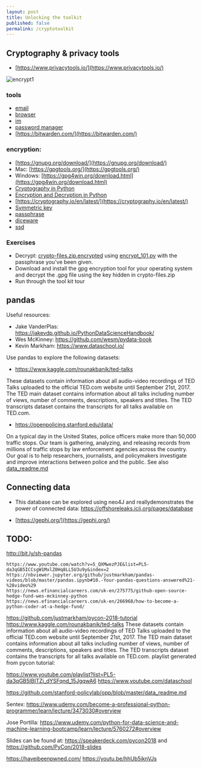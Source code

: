 ```yaml
---
layout: post
title: Unlocking the toolkit
published: false
permalink: /cryptotoolkit
---
```


## Cryptography & privacy tools

*    [https://www.privacytools.io/](https://www.privacytools.io/)

![encrypt1](/sh/assets/images/encrypt1.png?raw=true)


### tools

*    [email](https://www.privacytools.io/providers/email/)
*    [browser](https://www.privacytools.io/browsers/)
*    [im](https://www.privacytools.io/software/im/)
*    [password manager](https://www.privacytools.io/software/passwords/)
*    [https://bitwarden.com/](https://bitwarden.com/)

### encryption:

*    [https://gnupg.org/download/](https://gnupg.org/download/)
*    Mac:  [https://gpgtools.org/](https://gpgtools.org/)
*    Windows: [https://gpg4win.org/download.html](https://gpg4win.org/download.html)
*    [Cryptography in Python](https://youtu.be/UsdPAkB77PQ)
*    [Encryption and Decryption in Python](https://nitratine.net/blog/post/encryption-and-decryption-in-python/#encrypting-and-decrypting-files)
*    [https://cryptography.io/en/latest/](https://cryptography.io/en/latest/)
*    [Symmetric key](https://en.wikipedia.org/wiki/Symmetric-key_algorithm)
*    [passphrase](https://en.wikipedia.org/wiki/Passphrase)
*    [diceware](http://world.std.com/~reinhold/diceware.html)
*    [ssd](https://ssd.eff.org/)

### Exercises

*    Decrypt: [crypto-files.zip.encrypted](https://minhaskamal.github.io/DownGit/#/home?url=https://github.com/halkypi/sh/blob/gh-pages/assets/code/crypto-files.zip.encrypted) using [encrypt_101.py](https://minhaskamal.github.io/DownGit/#/home?url=https://github.com/halkypi/sh/blob/gh-pages/assets/code/encrypt_101.py) with the passphrase you've been given.
*    Download and install the gpg encryption tool for your operating system and decrypt the .gpg file using the key hidden in crypto-files.zip
*    Run through the tool kit tour

## pandas

Useful resources:

*    Jake VanderPlas:  https://jakevdp.github.io/PythonDataScienceHandbook/
*    Wes McKinney:  https://github.com/wesm/pydata-book 
*    Kevin Markham: https://www.dataschool.io/


Use pandas to explore the following datasets:

*    https://www.kaggle.com/rounakbanik/ted-talks

These datasets contain information about all audio-video recordings of TED Talks uploaded to the official TED.com website until September 21st, 2017. The TED main dataset contains information about all talks including number of views, number of comments, descriptions, speakers and titles. The TED transcripts dataset contains the transcripts for all talks available on TED.com.

*    https://openpolicing.stanford.edu/data/

On a typical day in the United States, police officers make more than 50,000 traffic stops. Our team is gathering, analyzing, and releasing records from millions of traffic stops by law enforcement agencies across the country. Our goal is to help researchers, journalists, and policymakers investigate and improve interactions between police and the public.  See also [data_readme.md](https://github.com/stanford-policylab/opp/blob/master/data_readme.md)

## Connecting data

*    This database can be explored using neo4J and reallydemonstrates the power of connected data:  https://offshoreleaks.icij.org/pages/database

*    [https://gephi.org/](https://gephi.org/)


## TODO:

http://bit.ly/sh-pandas

~~~~~~~~~~~~~~~~~~~~~~~~
https://www.youtube.com/watch?v=5_QXMwezPJE&list=PL5-da3qGB5ICCsgW1MxlZ0Hq8LL5U3u9y&index=2
https://nbviewer.jupyter.org/github/justmarkham/pandas-videos/blob/master/pandas.ipynb#10.-Your-pandas-questions-answered%21-%28video%29
https://news.efinancialcareers.com/uk-en/275775/github-open-source-hedge-fund-wes-mckinney-python
https://news.efinancialcareers.com/uk-en/266968/how-to-become-a-python-coder-at-a-hedge-fund/
~~~~~~~~~~~~~~~~~~~~~~~~~


https://github.com/justmarkham/pycon-2018-tutorial
https://www.kaggle.com/rounakbanik/ted-talks
These datasets contain information about all audio-video recordings of TED Talks uploaded to the official TED.com website until September 21st, 2017. The TED main dataset contains information about all talks including number of views, number of comments, descriptions, speakers and titles. The TED transcripts dataset contains the transcripts for all talks available on TED.com.
playlist generated from pycon tutorial:  

https://www.youtube.com/playlist?list=PL5-da3qGB5IBITZj_dYSFqnd_15JgqwA6
https://www.youtube.com/dataschool

https://github.com/stanford-policylab/opp/blob/master/data_readme.md

Sentex:  https://www.udemy.com/become-a-professional-python-programmer/learn/lecture/3473030#overview

Jose Portilla:  https://www.udemy.com/python-for-data-science-and-machine-learning-bootcamp/learn/lecture/5760272#overview


Slides can be found at: https://speakerdeck.com/pycon2018 and https://github.com/PyCon/2018-slides


https://haveibeenpwned.com/
https://youtu.be/hhUb5iknVJs

